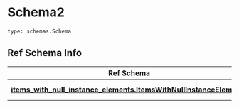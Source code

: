 # Schema2
```
type: schemas.Schema
```

## Ref Schema Info
Ref Schema | Input Type | Output Type
---------- | ---------- | -----------
[**items_with_null_instance_elements.ItemsWithNullInstanceElements**](../../../../../../../../../components/schema/items_with_null_instance_elements.md) | [items_with_null_instance_elements.ItemsWithNullInstanceElementsTupleInput](../../../../../../../../../components/schema/items_with_null_instance_elements.md#itemswithnullinstanceelementstupleinput), [items_with_null_instance_elements.ItemsWithNullInstanceElementsTuple](../../../../../../../../../components/schema/items_with_null_instance_elements.md#itemswithnullinstanceelementstuple) | [items_with_null_instance_elements.ItemsWithNullInstanceElementsTuple](../../../../../../../../../components/schema/items_with_null_instance_elements.md#itemswithnullinstanceelementstuple)
